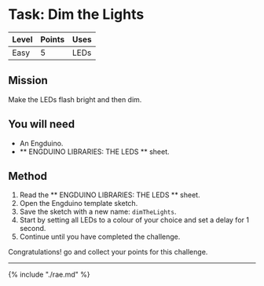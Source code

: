 
# Task: Dim the Lights 

| Level| Points | Uses |
| ------ |------|------|
| Easy | 5 | LEDs |

## Mission

Make the LEDs flash bright and then dim. 

## You will need
* An Engduino.
* ** ENGDUINO LIBRARIES: THE LEDS ** sheet.

## Method
1. Read the ** ENGDUINO LIBRARIES: THE LEDS ** sheet.
2. Open the Engduino template sketch.
3. Save the sketch with a new name: ```dimTheLights```.
4. Start by setting all LEDs to a colour of your choice and set a delay for 1 second.
6. Continue until you have completed the challenge.



Congratulations! go and collect your points for this challenge.

---
{% include "./rae.md" %}
